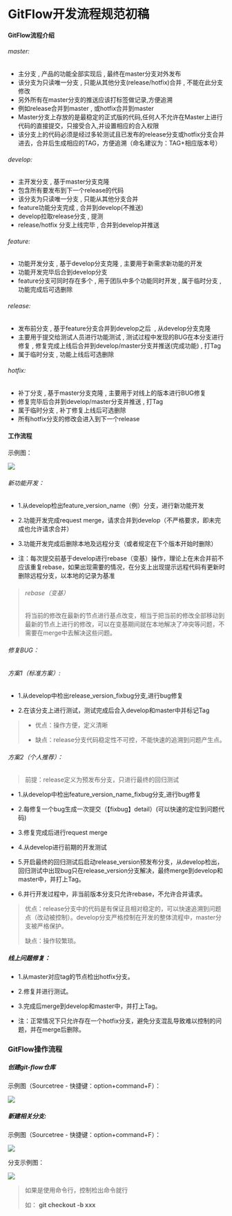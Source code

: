 # GitFlow开发流程规范初稿



#### GitFlow流程介绍

###### master:

- 主分支 , 产品的功能全部实现后 , 最终在master分支对外发布
- 该分支为只读唯一分支 , 只能从其他分支(release/hotfix)合并 , 不能在此分支修改
- 另外所有在master分支的推送应该打标签做记录,方便追溯
- 例如release合并到master , 或hotfix合并到master
- Master分支上存放的是最稳定的正式版的代码,任何人不允许在Master上进行代码的直接提交，只接受合入,并设置相应的合入权限
- 该分支上的代码必须是经过多轮测试且已发布的release分支或hotfix分支合并进去，合并后生成相应的TAG，方便追溯（命名建议为：TAG+相应版本号）

###### develop:

- 主开发分支 , 基于master分支克隆
- 包含所有要发布到下一个release的代码
- 该分支为只读唯一分支 , 只能从其他分支合并
- feature功能分支完成 , 合并到develop(不推送)
- develop拉取release分支 , 提测
- release/hotfix 分支上线完毕 , 合并到develop并推送

###### feature:

- 功能开发分支 , 基于develop分支克隆 , 主要用于新需求新功能的开发
- 功能开发完毕后合到develop分支
- feature分支可同时存在多个 , 用于团队中多个功能同时开发 , 属于临时分支 , 功能完成后可选删除

###### release:

- 发布前分支 , 基于feature分支合并到develop之后  , 从develop分支克隆
- 主要用于提交给测试人员进行功能测试 , 测试过程中发现的BUG在本分支进行修复 , 修复完成上线后合并到develop/master分支并推送(完成功能) , 打Tag
- 属于临时分支 , 功能上线后可选删除

###### hotfix:

- 补丁分支 , 基于master分支克隆 , 主要用于对线上的版本进行BUG修复
- 修复完毕后合并到develop/master分支并推送 , 打Tag
- 属于临时分支 , 补丁修复上线后可选删除
- 所有hotfix分支的修改会进入到下一个release

#### 工作流程

示例图：

![](http://192.168.11.214:8087/android-team/androidteamtogether/raw/master/%E5%BC%80%E5%8F%91%E8%A7%84%E8%8C%83/picture/gitflow%E6%B5%81%E7%A8%8B%E5%9B%BE3.jpeg)



###### 新功能开发：

* 1.从develop检出feature_version_name（例）分支，进行新功能开发
  
* 2.功能开发完成request merge，请求合并到develop（不严格要求，即未完成也允许请求合并）
  
* 3.功能开发完成后删除本地及远程分支（或者规定在下个版本开始时删除）
  
* 注：每次提交前基于develop进行rebase（变基）操作，理论上在未合并前不应该重复rebase，如果出现需要的情况，在分支上出现提示远程代码有更新时删除远程分支，以本地的记录为基准

> ###### rebase（变基）
> 
> 将当前的修改在最新的节点进行基点改变，相当于把当前的修改全部移动到最新的节点上进行的修改，可以在变基期间就在本地解决了冲突等问题，不需要在merge中去解决这些问题。

###### 修复BUG：

###### 方案1（标准方案）:

* 1.从develop中检出release_version_fixbug分支,进行bug修复

* 2.在该分支上进行测试，测试完成后合入develop和master中并标记Tag

> - 优点：操作方便，定义清晰
> 
> - 缺点：release分支代码稳定性不可控，不能快速的追溯到问题产生点。

###### 方案2（个人推荐）：

> 前提：release定义为预发布分支，只进行最终的回归测试

* 1.从develop中检出feature_version_name_fixbug分支,进行bug修复

* 2.每修复一个bug生成一次提交（【fixbug】detail）(可以快速的定位到问题代码)

* 3.修复完成后进行request merge

* 4.从develop进行前期的开发测试

* 5.开启最终的回归测试后启动release_version预发布分支，从develop检出，回归测试中出现bug只在release_version分支解决，最终merge到develop和master中，并打上Tag。

* 6.并行开发过程中，非当前版本分支只允许rebase，不允许合并请求。

> 优点：release分支中的代码是有保证且相对稳定的，可以快速追溯到问题点（改动被控制）。develop分支严格控制在开发的整体流程中，master分支被严格保护。
> 
> 缺点：操作较繁琐。

##### 线上问题修复：

* 1.从master对应tag的节点检出hotfix分支。
  
* 2.修复并进行测试。
  
* 3.完成后merge到develop和master中，并打上Tag。

  
* 注：正常情况下只允许存在一个hotfix分支，避免分支混乱导致难以控制的问题，并在merge后删除。


### GitFlow操作流程

##### 创建git-flow仓库

示例图（Sourcetree - 快捷键：option+command+F）：

![](http://192.168.11.214:8087/android-team/androidteamtogether/raw/master/%E5%BC%80%E5%8F%91%E8%A7%84%E8%8C%83/picture/gitflow%E6%93%8D%E4%BD%9C%E5%9B%BE1.jpeg)

##### 新建相关分支:

示例图（Sourcetree - 快捷键：option+command+F）：

![](http://192.168.11.214:8087/android-team/androidteamtogether/raw/master/%E5%BC%80%E5%8F%91%E8%A7%84%E8%8C%83/picture/gitflow%E6%93%8D%E4%BD%9C%E5%9B%BE2.jpeg)

分支示例图：

![](http://192.168.11.214:8087/android-team/androidteamtogether/raw/master/%E5%BC%80%E5%8F%91%E8%A7%84%E8%8C%83/picture/gitflow%E5%88%86%E6%94%AF%E7%A4%BA%E4%BE%8B%E5%9B%BE.jpeg)



> 如果是使用命令行，控制检出命令就行
> 
> 如： **git checkout -b xxx**


